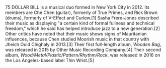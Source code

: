 75 DOLLAR BILL is a musical duo formed in New York City in 2012. Its members are Che Chen (guitar), formerly of True Primes, and Rick Brown (drums), formerly of V-Effect and Curlew.[1] Sasha Frere-Jones described their music as displaying "a certain kind of formal fullness and technical freedom," which he said has helped introduce jazz to a new generation.[2] Other critics have noted that their music shows signs of Mauritanian influences, because Chen studied Moorish music in that country with Jheich Ould Chighaly in 2013.[3] Their first full-length album, _Wooden Bag_, was released in 2015 by Other Music Recording Company.[4] Their second album, _Wood/Metal/Plastic/Pattern/Rhythm/Rock_, was released in 2016 on the Los Angeles-based label Thin Wrist.[5]
